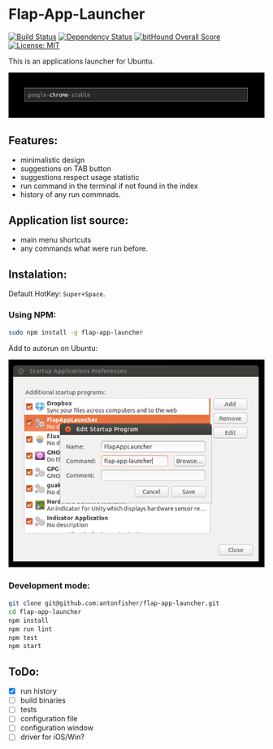 # Flap-App-Launcher

[![Build Status](https://travis-ci.org/antonfisher/flap-app-launcher.svg?branch=master)](https://travis-ci.org/antonfisher/flap-app-launcher)
[![Dependency Status](https://dependencyci.com/github/antonfisher/flap-app-launcher/badge)](https://dependencyci.com/github/antonfisher/flap-app-launcher)
[![bitHound Overall Score](https://www.bithound.io/github/antonfisher/flap-app-launcher/badges/score.svg)](https://www.bithound.io/github/antonfisher/flap-app-launcher)
[![License: MIT](https://img.shields.io/badge/license-MIT-green.svg)](https://github.com/antonfisher/flap-app-launcher/blob/master/LICENSE)

This is an applications launcher for Ubuntu.

![Main view](https://raw.githubusercontent.com/antonfisher/flap-app-launcher/docs/images/screenshot-v1.png)

## Features:
- minimalistic design
- suggestions on TAB button
- suggestions respect usage statistic
- run command in the terminal if not found in the index
- history of any run commnads.

## Application list source:
- main menu shortcuts
- any commands what were run before.

## Instalation:
Default HotKey: `Super+Space`.

### Using NPM:
```bash
sudo npm install -g flap-app-launcher
```
Add to autorun on Ubuntu:

![Main view](https://raw.githubusercontent.com/antonfisher/flap-app-launcher/docs/images/autorun-ubuntu-v2.png)

### Development mode:
```bash
git clone git@github.com:antonfisher/flap-app-launcher.git
cd flap-app-launcher
npm install
npm run lint
npm test
npm start
```

## ToDo:
- [x] run history
- [ ] build binaries
- [ ] tests
- [ ] configuration file
- [ ] configuration window
- [ ] driver for iOS/Win?
